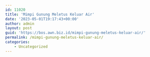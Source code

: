 ```yaml
---
id: 11020
title: 'Mimpi Gunung Meletus Keluar Air'
date: '2023-05-01T19:17:43+00:00'
author: admin
layout: post
guid: 'https://bos.awn.biz.id/mimpi-gunung-meletus-keluar-air/'
permalink: /mimpi-gunung-meletus-keluar-air/
categories:
    - Uncategorized
---
```


